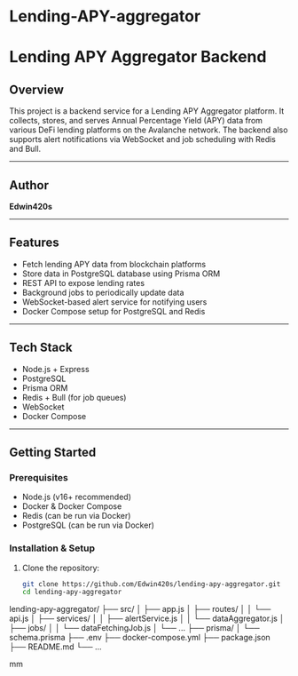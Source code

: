 # Lending-APY-aggregator
# Lending APY Aggregator Backend

## Overview
This project is a backend service for a Lending APY Aggregator platform. It collects, stores, and serves Annual Percentage Yield (APY) data from various DeFi lending platforms on the Avalanche network. The backend also supports alert notifications via WebSocket and job scheduling with Redis and Bull.

---

## Author
**Edwin420s**

---

## Features
- Fetch lending APY data from blockchain platforms
- Store data in PostgreSQL database using Prisma ORM
- REST API to expose lending rates
- Background jobs to periodically update data
- WebSocket-based alert service for notifying users
- Docker Compose setup for PostgreSQL and Redis

---

## Tech Stack
- Node.js + Express
- PostgreSQL
- Prisma ORM
- Redis + Bull (for job queues)
- WebSocket
- Docker Compose

---

## Getting Started

### Prerequisites
- Node.js (v16+ recommended)
- Docker & Docker Compose
- Redis (can be run via Docker)
- PostgreSQL (can be run via Docker)

### Installation & Setup

1. Clone the repository:
   ```bash
   git clone https://github.com/Edwin420s/lending-apy-aggregator.git
   cd lending-apy-aggregator


lending-apy-aggregator/
├── src/
│   ├── app.js
│   ├── routes/
│   │   └── api.js
│   ├── services/
│   │   ├── alertService.js
│   │   └── dataAggregator.js
│   ├── jobs/
│   │   └── dataFetchingJob.js
│   └── ...
├── prisma/
│   └── schema.prisma
├── .env
├── docker-compose.yml
├── package.json
├── README.md
└── ...

mm
